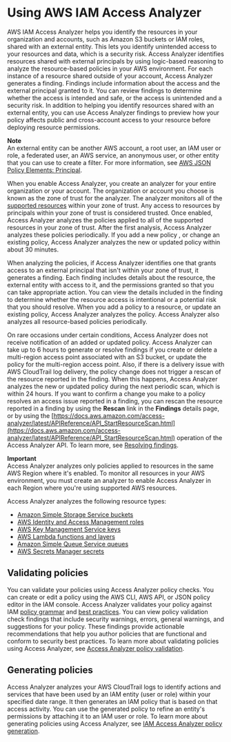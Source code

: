 # Using AWS IAM Access Analyzer<a name="what-is-access-analyzer"></a>

AWS IAM Access Analyzer helps you identify the resources in your organization and accounts, such as Amazon S3 buckets or IAM roles, shared with an external entity\. This lets you identify unintended access to your resources and data, which is a security risk\. Access Analyzer identifies resources shared with external principals by using logic\-based reasoning to analyze the resource\-based policies in your AWS environment\. For each instance of a resource shared outside of your account, Access Analyzer generates a finding\. Findings include information about the access and the external principal granted to it\. You can review findings to determine whether the access is intended and safe, or the access is unintended and a security risk\. In addition to helping you identify resources shared with an external entity, you can use Access Analyzer findings to preview how your policy affects public and cross\-account access to your resource before deploying resource permissions\. 

**Note**  
An external entity can be another AWS account, a root user, an IAM user or role, a federated user, an AWS service, an anonymous user, or other entity that you can use to create a filter\. For more information, see [AWS JSON Policy Elements: Principal](https://docs.aws.amazon.com/IAM/latest/UserGuide/reference_policies_elements_principal.html)\.

When you enable Access Analyzer, you create an analyzer for your entire organization or your account\. The organization or account you choose is known as the zone of trust for the analyzer\. The analyzer monitors all of the [supported resources](access-analyzer-resources.md) within your zone of trust\. Any access to resources by principals within your zone of trust is considered trusted\. Once enabled, Access Analyzer analyzes the policies applied to all of the supported resources in your zone of trust\. After the first analysis, Access Analyzer analyzes these policies periodically\. If you add a new policy , or change an existing policy, Access Analyzer analyzes the new or updated policy within about 30 minutes\.

When analyzing the policies, if Access Analyzer identifies one that grants access to an external principal that isn't within your zone of trust, it generates a finding\. Each finding includes details about the resource, the external entity with access to it, and the permissions granted so that you can take appropriate action\. You can view the details included in the finding to determine whether the resource access is intentional or a potential risk that you should resolve\. When you add a policy to a resource, or update an existing policy, Access Analyzer analyzes the policy\. Access Analyzer also analyzes all resource\-based policies periodically\.

On rare occasions under certain conditions, Access Analyzer does not receive notification of an added or updated policy\. Access Analyzer can take up to 6 hours to generate or resolve findings if you create or delete a multi\-region access point associated with an S3 bucket, or update the policy for the multi\-region access point\. Also, if there is a delivery issue with AWS CloudTrail log delivery, the policy change does not trigger a rescan of the resource reported in the finding\. When this happens, Access Analyzer analyzes the new or updated policy during the next periodic scan, which is within 24 hours\. If you want to confirm a change you make to a policy resolves an access issue reported in a finding, you can rescan the resource reported in a finding by using the **Rescan** link in the **Findings** details page, or by using the [https://docs.aws.amazon.com/access-analyzer/latest/APIReference/API_StartResourceScan.html](https://docs.aws.amazon.com/access-analyzer/latest/APIReference/API_StartResourceScan.html) operation of the Access Analyzer API\. To learn more, see [Resolving findings](access-analyzer-findings-remediate.md)\.

**Important**  
Access Analyzer analyzes only policies applied to resources in the same AWS Region where it's enabled\. To monitor all resources in your AWS environment, you must create an analyzer to enable Access Analyzer in each Region where you're using supported AWS resources\.

Access Analyzer analyzes the following resource types:
+ [Amazon Simple Storage Service buckets](access-analyzer-resources.md#access-analyzer-s3)
+ [AWS Identity and Access Management roles](access-analyzer-resources.md#access-analyzer-iam-role)
+ [AWS Key Management Service keys](access-analyzer-resources.md#access-analyzer-kms-key)
+ [AWS Lambda functions and layers](access-analyzer-resources.md#access-analyzer-lambda)
+ [Amazon Simple Queue Service queues](access-analyzer-resources.md#access-analyzer-sqs)
+ [AWS Secrets Manager secrets](access-analyzer-resources.md#access-analyzer-secrets-manager)

## Validating policies<a name="what-is-access-analyzer-policy-validation"></a>

You can validate your policies using Access Analyzer policy checks\. You can create or edit a policy using the AWS CLI, AWS API, or JSON policy editor in the IAM console\. Access Analyzer validates your policy against IAM [policy grammar](reference_policies_grammar.md) and [best practices](best-practices.md)\. You can view policy validation check findings that include security warnings, errors, general warnings, and suggestions for your policy\. These findings provide actionable recommendations that help you author policies that are functional and conform to security best practices\. To learn more about validating policies using Access Analyzer, see [Access Analyzer policy validation](access-analyzer-policy-validation.md)\.

## Generating policies<a name="what-is-access-analyzer-policy-generation"></a>

Access Analyzer analyzes your AWS CloudTrail logs to identify actions and services that have been used by an IAM entity \(user or role\) within your specified date range\. It then generates an IAM policy that is based on that access activity\. You can use the generated policy to refine an entity's permissions by attaching it to an IAM user or role\. To learn more about generating policies using Access Analyzer, see [IAM Access Analyzer policy generation](access-analyzer-policy-generation.md)\.